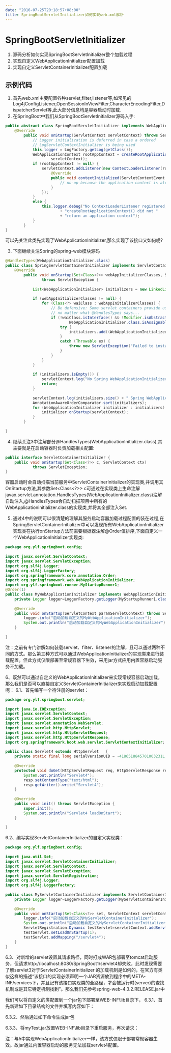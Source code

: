 ```yaml
---
date: "2016-07-25T20:18:57+08:00"
title: SpringBootServletInitializer如何实现web.xml解析
---
```

# SpringBootServletInitializer

1. 源码分析如何实现SpringBootServletInitializer整个加载过程
2. 实现自定义WebApplicationInitializer配置加载
3. 实现自定义ServletContainerInitializer配置加载  

## 示例代码

1. 首先web.xml主要配置各种servlet,filter,listener等,如常见的Log4jConfigListener,OpenSessionInViewFilter,CharacterEncodingFilter,DispatcherServlet等,此大部分信息均是容器启动时加载.
2. 在SpringBoot中我们从SpringBootServletInitializer源码入手:

```java
public abstract class SpringBootServletInitializer implements WebApplicationInitializer {
    @Override
    	public void onStartup(ServletContext servletContext) throws ServletException {
    		// Logger initialization is deferred in case a ordered
    		// LogServletContextInitializer is being used
    		this.logger = LogFactory.getLog(getClass());
    		WebApplicationContext rootAppContext = createRootApplicationContext(
    				servletContext);
    		if (rootAppContext != null) {
    			servletContext.addListener(new ContextLoaderListener(rootAppContext) {
    				@Override
    				public void contextInitialized(ServletContextEvent event) {
    					// no-op because the application context is already initialized
    				}
    			});
    		}
    		else {
    			this.logger.debug("No ContextLoaderListener registered, as "
    					+ "createRootApplicationContext() did not "
    					+ "return an application context");
    		}
    	}
}
```

可以先关注此类先实现了WebApplicationInitializer,那么实现了该接口又如何呢?

3. 下面继续关注Spring的spring-web模块源码

```java
@HandlesTypes(WebApplicationInitializer.class)
public class SpringServletContainerInitializer implements ServletContainerInitializer {
    @Override
    	public void onStartup(Set<Class<?>> webAppInitializerClasses, ServletContext servletContext)
    			throws ServletException {
    
    		List<WebApplicationInitializer> initializers = new LinkedList<WebApplicationInitializer>();
    
    		if (webAppInitializerClasses != null) {
    			for (Class<?> waiClass : webAppInitializerClasses) {
    				// Be defensive: Some servlet containers provide us with invalid classes,
    				// no matter what @HandlesTypes says...
    				if (!waiClass.isInterface() && !Modifier.isAbstract(waiClass.getModifiers()) &&
    						WebApplicationInitializer.class.isAssignableFrom(waiClass)) {
    					try {
    						initializers.add((WebApplicationInitializer) waiClass.newInstance());
    					}
    					catch (Throwable ex) {
    						throw new ServletException("Failed to instantiate WebApplicationInitializer class", ex);
    					}
    				}
    			}
    		}
    
    		if (initializers.isEmpty()) {
    			servletContext.log("No Spring WebApplicationInitializer types detected on classpath");
    			return;
    		}
    
    		servletContext.log(initializers.size() + " Spring WebApplicationInitializers detected on classpath");
    		AnnotationAwareOrderComparator.sort(initializers);
    		for (WebApplicationInitializer initializer : initializers) {
    			initializer.onStartup(servletContext);
    		}
    	}
    
}
```

4. 继续关注3中注解部分@HandlesTypes(WebApplicationInitializer.class),其主要就是在启动容器时负责加载相关配置:

```java
public interface ServletContainerInitializer {
    public void onStartup(Set<Class<?>> c, ServletContext ctx)
            throws ServletException; 
}
```

容器启动时会自动扫描当前服务中ServletContainerInitializer的实现类,并调用其OnStartup方法,其参数Set<Class<?>> c可通过在实现类上生命注解javax.servlet.annotation.HandlesTypes(WebApplicationInitializer.class)注解自动注入,@HandlesTypes会自动扫描项目中所有的WebApplicationinitializer.class的实现类,并将其全部注入Set.  

5. 通过4中的说明可以很清楚的理解其服务启动容器加载过程配置的装在过程,在SpringServletContainerInitializer中可以发现所有WebApplicationInitializer实现类在执行onStartup方法前需要根据器注解@Order值排序,下面自定义一个WebApplicationInitializer实现类:

```java
package org.ylf.springboot.config;  
  
import javax.servlet.ServletContext;  
import javax.servlet.ServletException;  
import org.slf4j.Logger;  
import org.slf4j.LoggerFactory;  
import org.springframework.core.annotation.Order;  
import org.springframework.web.WebApplicationInitializer;  
import org.ylf.springboot.runner.MyStartupRunner1;  
@Order(1)  
public class MyWebApplicationInitializer implements WebApplicationInitializer {  
    private Logger logger=LoggerFactory.getLogger(MyStartupRunner1.class);   
      
    @Override  
    public void onStartup(ServletContext paramServletContext) throws ServletException {  
        logger.info("启动加载自定义的MyWebApplicationInitializer");  
        System.out.println("启动加载自定义的MyWebApplicationInitializer");  
    }  
  
}  
```

注：之前有专门讲解如何装载servlet、filter、listener的注解，且可以通过两种不同的方式。那么第三种方式可以通过WebApplicationInitializer的实现类来进行装载配置。但此方式仅限部署至常规容器下生效，采用jar方式应用内置容器启动服务不加载。

6、既然可以通过自定义的WebApplicationInitializer来实现常规容器启动加载，那么我们是否可以直接自定义ServletContainerInitializer来实现启动加载配置呢：
6.1、首先编写一个待注册的servlet：
```java
package org.ylf.springboot.servlet;  
  
import java.io.IOException;  
import javax.servlet.ServletContext;  
import javax.servlet.ServletException;  
import javax.servlet.annotation.WebServlet;  
import javax.servlet.http.HttpServlet;  
import javax.servlet.http.HttpServletRequest;  
import javax.servlet.http.HttpServletResponse;  
import org.springframework.boot.web.servlet.ServletContextInitializer;  
  
public class Servlet4 extends HttpServlet   {  
    private static final long serialVersionUID = -4186518845701003231L;  
  
    @Override  
    protected void doGet(HttpServletRequest req, HttpServletResponse resp) throws ServletException, IOException {  
        System.out.println("Servlet4");  
        resp.setContentType("text/html");    
        resp.getWriter().write("Servlet4");  
    }  
      
    @Override  
    public void init() throws ServletException {  
        super.init();  
        System.out.println("Servlet4 loadOnStart");  
    }  
  
}  
```

6.2、编写实现ServletContainerInitializer的自定义实现类：
```java
package org.ylf.springboot.config;  
  
import java.util.Set;  
import javax.servlet.ServletContainerInitializer;  
import javax.servlet.ServletContext;  
import javax.servlet.ServletException;  
import javax.servlet.ServletRegistration;  
import org.slf4j.Logger;  
import org.slf4j.LoggerFactory;  
  
public class MyServletContainerInitializer implements ServletContainerInitializer {  
    private Logger logger=LoggerFactory.getLogger(MyServletContainerInitializer.class);   
      
    @Override  
    public void onStartup(Set<Class<?>> set, ServletContext servletContext) throws ServletException {  
        logger.info("启动加载自定义的MyServletContainerInitializer");  
        System.out.println("启动加载自定义的MyServletContainerInitializer");  
        ServletRegistration.Dynamic testServlet=servletContext.addServlet("servlet4","org.ylf.springboot.servlet.Servlet4");  
        testServlet.setLoadOnStartup(1);  
        testServlet.addMapping("/servlet4");  
    }  
}  
```

6.3、对新增的servlet设置其请求路径，同时打成WAR包部署至tomcat启动服务，但请求http://localhost:8080/SpringBoot1/servlet4却失败，此时发现需要了解servlet3对于ServletContainerInitializer
 的加载机制是如何的，在官方有类似这样的描述“该接口的实现必须声明一个JAR资源放到程序中的META-INF/services下，并且记有该接口实现类的全路径，才会被运行时(server)的查找机制或是其它特定机制找到”。那么我们先参考spring-web-4.3.2.RELEASE.jar中


我们可以将自定义的类配置到一个jar包下部署至WEB-INF\lib目录下，
6.3.1、首先新建如下目录结构的文件并填写内容如下：


6.3.2、然后通过如下命令生成jar包


6.3.3、将myTest.jar放置WEB-INF\lib目录下重启服务，再次请求：



注：与5中实现WebApplicationInitializer一样，该方式仅限于部署常规容器生效。故jar通过内置容器启动的服务无法加载servlet4配置。